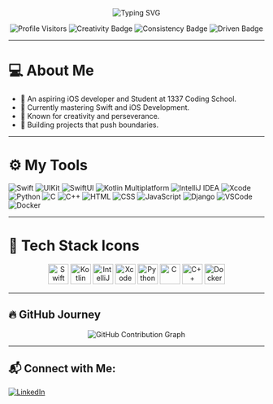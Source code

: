 <div align="center">
  <img src="https://readme-typing-svg.herokuapp.com?font=Fira+Code&size=24&pause=1000&color=0077B6&center=true&width=435&lines=👋+Welcome+to+My+Code+Universe!;+An+Aspiring+IOS+Developer;Student+At+1337+Coding+School;Coder+%7C+Innovator+%7C+Dreamer" alt="Typing SVG" />
</div>

<p align="center">
  <img src="https://komarev.com/ghpvc/?username=thee-falcon&label=Visitors&color=0077B6&style=flat-square" alt="Profile Visitors" />
  <img src="https://img.shields.io/badge/%F0%9F%8C%9F-Creativity-orange?style=flat-square" alt="Creativity Badge"/>
  <img src="https://img.shields.io/badge/%F0%9F%92%AA-Consistency-blue?style=flat-square" alt="Consistency Badge"/>
  <img src="https://img.shields.io/badge/%F0%9F%94%A5-Driven-red?style=flat-square" alt="Driven Badge"/>
</p>

---

# 💻 About Me
-  An aspiring iOS developer and Student at 1337 Coding School.
- 🔭 Currently mastering Swift and iOS Development.
- 🌟 Known for creativity and perseverance.
- 🚀 Building projects that push boundaries.

---

# ⚙️ My Tools
![Swift](https://img.shields.io/badge/-Swift-orange?style=flat-square&logo=Swift)
![UIKit](https://img.shields.io/badge/-UIKit-blue?style=flat-square&logo=apple)
![SwiftUI](https://img.shields.io/badge/-SwiftUI-blue?style=flat-square&logo=apple)
![Kotlin Multiplatform](https://img.shields.io/badge/-Kotlin%20Multiplatform-purple?style=flat-square&logo=kotlin)
![IntelliJ IDEA](https://img.shields.io/badge/-IntelliJ%20IDEA-black?style=flat-square&logo=intellij-idea)
![Xcode](https://img.shields.io/badge/-Xcode-1E90FF?style=flat-square&logo=xcode&logoColor=white)
![Python](https://img.shields.io/badge/-Python-yellow?style=flat-square&logo=Python)
![C](https://img.shields.io/badge/-C-blue?style=flat-square&logo=C)
![C++](https://img.shields.io/badge/-C%2B%2B-blue?style=flat-square&logo=C%2B%2B)
![HTML](https://img.shields.io/badge/-HTML-orange?style=flat-square&logo=html5)
![CSS](https://img.shields.io/badge/-CSS-blue?style=flat-square&logo=css3)
![JavaScript](https://img.shields.io/badge/-JavaScript-yellow?style=flat-square&logo=javascript)
![Django](https://img.shields.io/badge/-Django-green?style=flat-square&logo=django)
![VSCode](https://img.shields.io/badge/-VSCode-blue?style=flat-square&logo=visual-studio-code)
![Docker](https://img.shields.io/badge/-Docker-blue?style=flat-square&logo=docker)

---

# 🧰 Tech Stack Icons
<p align="center">
  <img src="https://cdn.jsdelivr.net/gh/devicons/devicon/icons/swift/swift-original.svg" alt="Swift" width="40" height="40"/>
  <img src="https://cdn.jsdelivr.net/gh/devicons/devicon/icons/kotlin/kotlin-original.svg" alt="Kotlin" width="40" height="40"/>
  <img src="https://cdn.jsdelivr.net/gh/devicons/devicon/icons/intellij/intellij-original.svg" alt="IntelliJ" width="40" height="40"/>
  <img src="https://cdn.jsdelivr.net/gh/devicons/devicon/icons/xcode/xcode-original.svg" alt="Xcode" width="40" height="40"/>
  <img src="https://cdn.jsdelivr.net/gh/devicons/devicon/icons/python/python-original.svg" alt="Python" width="40" height="40"/>
  <img src="https://cdn.jsdelivr.net/gh/devicons/devicon/icons/c/c-original.svg" alt="C" width="40" height="40"/>
  <img src="https://cdn.jsdelivr.net/gh/devicons/devicon/icons/cplusplus/cplusplus-original.svg" alt="C++" width="40" height="40"/>
  <img src="https://cdn.jsdelivr.net/gh/devicons/devicon/icons/docker/docker-original.svg" alt="Docker" width="40" height="40"/>
</p>

---

## 🔥 GitHub Journey
<div align="center">
  <img src="https://github-readme-activity-graph.vercel.app/graph?username=omar-makran&bg_color=0f2d3d&color=1cadfb&line=1cadfb&point=1cadfb&hide_border=true&theme=react-dark" alt="GitHub Contribution Graph" />
</div>

---

## 📬 Connect with Me:
[![LinkedIn](https://img.shields.io/badge/-LinkedIn-blue?style=flat-square&logo=linkedin)](https://linkedin.com/in/omar-makran-97741b296/)
